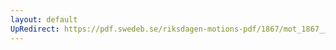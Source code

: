 ```yaml
---
layout: default
UpRedirect: https://pdf.swedeb.se/riksdagen-motions-pdf/1867/mot_1867__fk__00043/mot_1867__fk__00043_002.pdf
---
```

